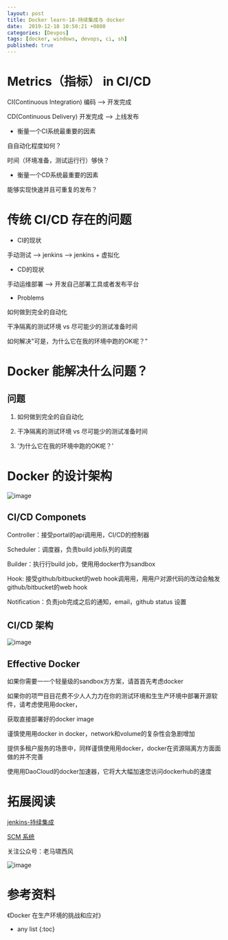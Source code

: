 ```yaml
---
layout: post
title: Docker learn-18-持续集成与 docker
date:  2019-12-18 10:50:21 +0800
categories: [Devpos]
tags: [docker, windows, devops, ci, sh]
published: true
---
```


# Metrics（指标） in CI/CD

CI(Continuous Integration) 编码 —> 开发完成

CD(Continuous Delivery) 开发完成 —> 上线发布

- 衡量一个CI系统最重要的因素

⾃自动化程度如何？

时间（环境准备，测试运⾏行）够快？

- 衡量一个CD系统最重要的因素

能够实现快速并且可重复的发布？

# 传统 CI/CD 存在的问题

- CI的现状

手动测试 —> jenkins —> jenkins + 虚拟化

- CD的现状

手动运维部署 —> 开发自己部署工具或者发布平台

- Problems

如何做到完全的自动化

干净隔离的测试环境 vs 尽可能少的测试准备时间

如何解决"可是，为什么它在我的环境中跑的OK呢？"

# Docker 能解决什么问题？

## 问题

1. 如何做到完全的⾃自动化

2. 干净隔离的测试环境 vs 尽可能少的测试准备时间

3. ’为什么它在我的环境中跑的OK呢？’

# Docker 的设计架构

![image](https://user-images.githubusercontent.com/18375710/71231678-f63c4e00-2329-11ea-8093-c45ddd172683.png)

## CI/CD Componets

Controller：接受portal的api调⽤用，CI/CD的控制器

Scheduler：调度器，负责build job队列的调度

Builder：执⾏行build job，使⽤用docker作为sandbox

Hook: 接受github/bitbucket的web hook调⽤用，⽤用户对源代码的改动会触发github/bitbucket的web hook

Notification：负责job完成之后的通知，email，github status 设置

## CI/CD 架构

![image](https://user-images.githubusercontent.com/18375710/71231754-2ab00a00-232a-11ea-9c29-ea525fa4a500.png)

## Effective Docker

如果你需要⼀一个轻量级的sandbox⽅方案，请⾸首先考虑docker

如果你的项⺫⽬目花费不少⼈人⼒力在你的测试环境和⽣生产环境中部署开源软件，请考虑使⽤用docker，

获取直接部署好的docker image 

谨慎使⽤用docker in docker，network和volume的复杂性会急剧增加

提供多租户服务的场景中，同样谨慎使⽤用docker，docker在资源隔离⽅方⾯面做的并不完善

使⽤用DaoCloud的docker加速器，它将⼤大幅加速您访问dockerhub的速度

# 拓展阅读

[jenkins-持续集成](https://houbb.github.io/2016/10/14/jenkins)

[SCM 系统](https://houbb.github.io/2019/12/18/scm)

关注公众号：老马啸西风

![image](https://user-images.githubusercontent.com/18375710/71187778-b427f380-22ba-11ea-8b72-cab863753533.png)

# 参考资料

《Docker 在生产环境的挑战和应对》

* any list
{:toc}
